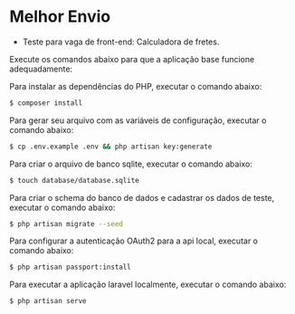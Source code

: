 # Melhor Envio

* Teste para vaga de front-end: Calculadora de fretes.

Execute os comandos abaixo para que a aplicação base funcione adequadamente:

Para instalar as dependências do PHP, executar o comando abaixo:

```bash
$ composer install
```

Para gerar seu arquivo com as variáveis de configuração, executar o comando abaixo:

```bash
$ cp .env.example .env && php artisan key:generate
```

Para criar o arquivo de banco sqlite, executar o comando abaixo:

```bash
$ touch database/database.sqlite
```

Para criar o schema do banco de dados e cadastrar os dados de teste, executar o comando abaixo:

```bash
$ php artisan migrate --seed
```

Para configurar a autenticação OAuth2 para a api local, executar o comando abaixo:

```bash
$ php artisan passport:install
```

Para executar a aplicação laravel localmente, executar o comando abaixo:

```bash
$ php artisan serve
```
